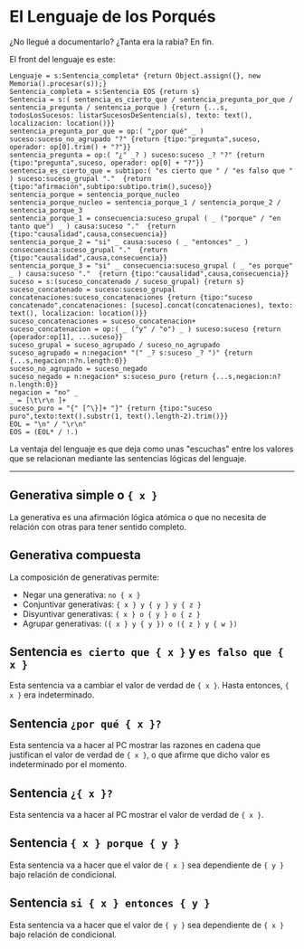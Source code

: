 # El Lenguaje de los Porqués

¿No llegué a documentarlo? ¿Tanta era la rabia? En fin.

El front del lenguaje es este:

```pegjs
Lenguaje = s:Sentencia_completa* {return Object.assign({}, new Memoria().procesar(s));}
Sentencia_completa = s:Sentencia EOS {return s}
Sentencia = s:( sentencia_es_cierto_que / sentencia_pregunta_por_que / sentencia_pregunta / sentencia_porque ) {return {...s, todosLosSucesos: listarSucesosDeSentencia(s), texto: text(), localizacion: location()}}
sentencia_pregunta_por_que = op:( "¿por qué" _ ) suceso:suceso_no_agrupado "?" {return {tipo:"pregunta",suceso, operador: op[0].trim() + "?"}}
sentencia_pregunta = op:( "¿" _? ) suceso:suceso _? "?" {return {tipo:"pregunta",suceso, operador: op[0] + "?"}}
sentencia_es_cierto_que = subtipo:( "es cierto que " / "es falso que " ) suceso:suceso_grupal "."  {return {tipo:"afirmación",subtipo:subtipo.trim(),suceso}}
sentencia_porque = sentencia_porque_nucleo
sentencia_porque_nucleo = sentencia_porque_1 / sentencia_porque_2 / sentencia_porque_3
sentencia_porque_1 = consecuencia:suceso_grupal ( _ ("porque" / "en tanto que") _ ) causa:suceso "."  {return {tipo:"causalidad",causa,consecuencia}}
sentencia_porque_2 = "si" _ causa:suceso ( _ "entonces" _ ) consecuencia:suceso_grupal "."  {return {tipo:"causalidad",causa,consecuencia}}
sentencia_porque_3 = "si" _ consecuencia:suceso_grupal ( _ "es porque" _ ) causa:suceso "."  {return {tipo:"causalidad",causa,consecuencia}}
suceso = s:(suceso_concatenado / suceso_grupal) {return s}
suceso_concatenado = suceso:suceso_grupal concatenaciones:suceso_concatenaciones {return {tipo:"suceso concatenado",concatenaciones: [suceso].concat(concatenaciones), texto: text(), localizacion: location()}}
suceso_concatenaciones = suceso_concatenacion+
suceso_concatenacion = op:( _ ("y" / "o") _ ) suceso:suceso {return {operador:op[1], ...suceso}}
suceso_grupal = suceso_agrupado / suceso_no_agrupado
suceso_agrupado = n:negacion* "(" _? s:suceso _? ")" {return {...s,negacion:n?n.length:0}}
suceso_no_agrupado = suceso_negado
suceso_negado = n:negacion* s:suceso_puro {return {...s,negacion:n?n.length:0}}
negacion = "no" _
_ = [\t\r\n ]+
suceso_puro = "{" [^\}]+ "}" {return {tipo:"suceso puro",texto:text().substr(1, text().length-2).trim()}}
EOL = "\n" / "\r\n"
EOS = (EOL* / !.)
```

La ventaja del lenguaje es que deja como unas "escuchas" entre los valores que se relacionan mediante las sentencias lógicas del lenguaje. 

-----

## Generativa simple o `{ x }`

La generativa es una afirmación lógica atómica o que no necesita de relación con otras para tener sentido completo.

## Generativa compuesta

La composición de generativas permite:

  - Negar una generativa: `no { x }`
  - Conjuntivar generativas: `{ x } y { y } y { z }`
  - Disyuntivar generativas: `{ x } o { y } o { z }`
  - Agrupar generativas: `({ x } y { y }) o ({ z } y { w })`

## Sentencia `es cierto que { x }` y `es falso que { x }`

Esta sentencia va a cambiar el valor de verdad de `{ x }`. Hasta entonces, `{ x }` era indeterminado.

## Sentencia `¿por qué { x }?`

Esta sentencia va a hacer al PC mostrar las razones en cadena que justifican el valor de verdad de `{ x }`, o que afirme que dicho valor es indeterminado por el momento.

## Sentencia `¿{ x }?`

Esta sentencia va a hacer al PC mostrar el valor de verdad de `{ x }`.

## Sentencia `{ x } porque { y }`

Esta sentencia va a hacer que el valor de `{ x }` sea dependiente de `{ y }` bajo relación de condicional.

## Sentencia `si { x } entonces { y }`

Esta sentencia va a hacer que el valor de `{ y }` sea dependiente de `{ x }` bajo relación de condicional.

